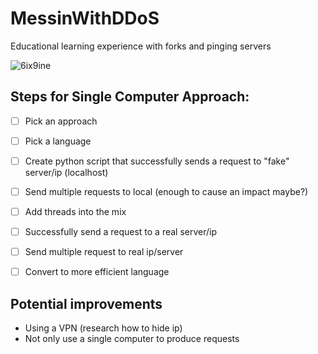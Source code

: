 # MessinWithDDoS
Educational learning experience with forks and pinging servers

![6ix9ine](https://i.imgur.com/pmky1f4.png)

## Steps for Single Computer Approach:
- [ ] Pick an approach
- [ ] Pick a language
- [ ] Create python script that successfully sends a request to "fake" server/ip (localhost)
- [ ] Send multiple requests to local (enough to cause an impact maybe?)
- [ ] Add threads into the mix
- [ ] Successfully send a request to a real server/ip
- [ ] Send multiple request to real ip/server
- [ ] Convert to more efficient language


## Potential improvements
- Using a VPN (research how to hide ip)
- Not only use a single computer to produce requests
